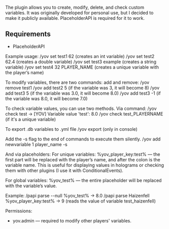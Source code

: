 The plugin allows you to create, modify, delete, and check custom variables. It was originally developed for personal use, but I decided to make it publicly available. PlaceholderAPI is required for it to work.


## Requirements

- PlaceholderAPI


Example usage:
/yov set test1 62 (creates an int variable)
/yov set test2 62.4 (creates a double variable)
/yov set test3 example (creates a string variable)
/yov set test4 32 PLAYER_NAME (creates a unique variable with the player’s name)

To modify variables, there are two commands: add and remove:
/yov remove test1
/yov add test2 5 (if the variable was 3, it will become 8)
/yov add test3 5 (if the variable was 3.0, it will become 8.0)
/yov add test3 -1 (if the variable was 8.0, it will become 7.0)

To check variable values, you can use two methods.
Via command:
/yov check test → [YOV] Variable value 'test': 8.0
/yov check test_PLAYERNAME (if it's a unique variable)

To export .db variables to .yml file
/yov export (only in console)

Add the -s flag to the end of commands to execute them silently.
/yov add newvariable 1 player_name -s

And via placeholders:
For unique variables: %yov_player_key:test% — the first part will be replaced with the player’s name, and after the colon is the variable name.
This is useful for displaying values in holograms or checking them with other plugins (I use it with ConditionalEvents).

For global variables: %yov_test% — the entire placeholder will be replaced with the variable’s value.

Example:
/papi parse --null %yov_test% → 8.0
/papi parse Haizenfell %yov_player_key:test% → 9 (reads the value of variable test_haizenfell)


Permissions:
- yov.admin — required to modify other players' variables.

